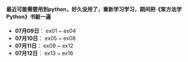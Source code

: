 #### 最近可能需要用到python，好久没用了，重新学习学习，期间把《笨方法学Python》书敲一遍

- **07月09日**： ex01 ~ ex04
- **07月10日**： ex05 ~ ex08
- **07月11日**： ex09 ~ ex12
- **07月12日**： ex13 ~ ex16